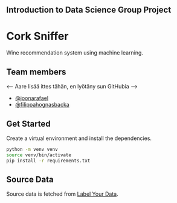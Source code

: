 ## Introduction to Data Science Group Project

# Cork Sniffer

Wine recommendation system using machine learning.

## Team members

<-- Aare lisää ittes tähän, en lyötäny sun GitHubia -->

- [@joonarafael](https://github.com/joonarafael)
- [@filippahognasbacka](https://github.com/filippahognasbacka)

## Get Started

Create a virtual environment and install the dependencies.

```bash
python -m venv venv
source venv/bin/activate
pip install -r requirements.txt
```

## Source Data

Source data is fetched from [Label Your Data](https://labelyourdata.com/datasets/wine-review-dataset "Wine Review Dataset | Label Your Data").
